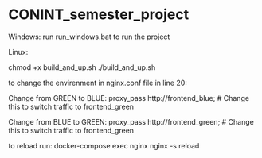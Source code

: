 # CONINT_semester_project

Windows:
run run_windows.bat to run the project

Linux:

chmod +x build_and_up.sh
./build_and_up.sh


to change the envirenment in nginx.conf file in line 20:

Change from GREEN to BLUE:
proxy_pass http://frontend_blue; # Change this to switch traffic to frontend_green


Change from BLUE to GREEN:
proxy_pass http://frontend_green; # Change this to switch traffic to frontend_green

to reload run:
docker-compose exec nginx nginx -s reload